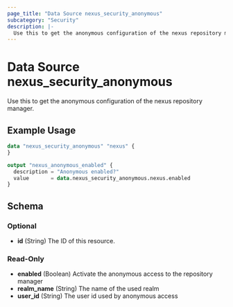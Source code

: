 ```yaml
---
page_title: "Data Source nexus_security_anonymous"
subcategory: "Security"
description: |-
  Use this to get the anonymous configuration of the nexus repository manager.
---
```

# Data Source nexus_security_anonymous
Use this to get the anonymous configuration of the nexus repository manager.
## Example Usage
```terraform
data "nexus_security_anonymous" "nexus" {
}

output "nexus_anonymous_enabled" {
  description = "Anonymous enabled?"
  value       = data.nexus_security_anonymous.nexus.enabled
}
```
<!-- schema generated by tfplugindocs -->
## Schema

### Optional

- **id** (String) The ID of this resource.

### Read-Only

- **enabled** (Boolean) Activate the anonymous access to the repository manager
- **realm_name** (String) The name of the used realm
- **user_id** (String) The user id used by anonymous access

